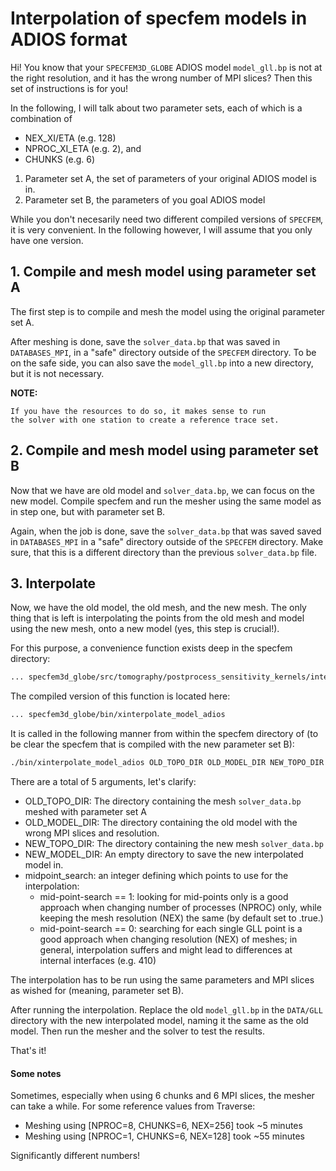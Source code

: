 # Interpolation of specfem models in ADIOS format

Hi! You know that your `SPECFEM3D_GLOBE` ADIOS model `model_gll.bp`
is not at the right resolution, and it has the wrong
number of MPI slices? Then this set of instructions is 
for you!

In the following, I will talk about two parameter sets, each of 
which is a combination of 

* NEX_XI/ETA (e.g. 128)
* NPROC_XI_ETA (e.g. 2), and
* CHUNKS (e.g. 6)

1. Parameter set A, the set of parameters of your 
   original ADIOS model is in.
2. Parameter set B, the parameters of you goal ADIOS model

While you don't necesarily need two different compiled versions of 
`SPECFEM`, it is very convenient. In the following however, I will
assume that you only have one version.

## 1. Compile and mesh model using parameter set A 

The first step is to compile and mesh the model using the original
parameter set A.

After meshing is done, save the `solver_data.bp` that was saved in 
`DATABASES_MPI`, in a "safe" directory outside of the `SPECFEM` directory. 
To be on the safe side, you can also save the `model_gll.bp` into a new
directory, but it is not necessary.

**NOTE:**

    If you have the resources to do so, it makes sense to run 
    the solver with one station to create a reference trace set.

## 2. Compile and mesh model using parameter set B

Now that we have are old model and `solver_data.bp`, we can focus on
the new model. Compile specfem and run the mesher using the same model
as in step one, but with parameter set B.

Again, when the job is done, save the `solver_data.bp` that was saved
saved in `DATABASES_MPI` in a "safe" directory outside of the 
`SPECFEM` directory. Make sure, that this is a different directory than
the previous `solver_data.bp` file.

## 3. Interpolate

Now, we have the old model, the old mesh, and the new mesh.
The only thing that is left is interpolating the points from the old mesh
and model using the new mesh, onto a new model (yes, this step is crucial!).

For this purpose, a convenience function exists deep in the specfem 
directory: 
```bash
... specfem3d_globe/src/tomography/postprocess_sensitivity_kernels/interpolate_model.F90
```

The compiled version of this function is located here:
```bash
... specfem3d_globe/bin/xinterpolate_model_adios
```

It is called in the following manner from within the specfem directory
of (to be clear the specfem that is compiled with the new parameter set B):
```bash
./bin/xinterpolate_model_adios OLD_TOPO_DIR OLD_MODEL_DIR NEW_TOPO_DIR NEW_MODEL_DIR (midpoint_search)
```

There are a total of 5 arguments, let's clarify:

* OLD_TOPO_DIR: The directory containing the mesh `solver_data.bp` meshed with 
                parameter set A
* OLD_MODEL_DIR: The directory containing the old model with the wrong MPI
                 slices and resolution.
* NEW_TOPO_DIR: The directory containing the new mesh `solver_data.bp`
* NEW_MODEL_DIR: An empty directory to save the new interpolated model in.
* midpoint_search: an integer defining which points to use for the interpolation:
  * mid-point-search == 1: looking for mid-points only is a good approach when 
                           changing number of processes (NPROC) only,
                           while keeping the mesh resolution (NEX) the same
                           (by default set to .true.)
  * mid-point-search == 0: searching for each single GLL point is a good
                           approach when changing resolution (NEX) of meshes;
                           in general, interpolation suffers and might lead
                           to differences at internal interfaces (e.g. 410)

The interpolation has to be run using the same parameters and MPI slices
as wished for (meaning, parameter set B).

After running the interpolation. Replace the old `model_gll.bp` in the 
`DATA/GLL` directory with the new interpolated model, naming it the same 
as the old model. Then run the mesher and the solver to test the results.

That's it!


#### Some notes

Sometimes, especially when using 6 chunks and 6 MPI slices, the mesher
can take a while. For some reference values from Traverse:

* Meshing using [NPROC=8, CHUNKS=6, NEX=256] took ~5 minutes
* Meshing using [NPROC=1, CHUNKS=6, NEX=128] took ~55 minutes

Significantly different numbers!
